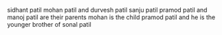 sidhant patil mohan patil and durvesh patil 
sanju patil pramod patil and manoj patil are their parents
mohan is the child pramod patil and he is the younger brother of sonal patil 
